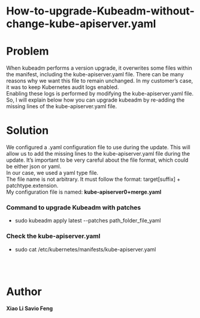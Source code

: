 # How-to-upgrade-Kubeadm-without-change-kube-apiserver.yaml

# Problem
When kubeadm performs a version upgrade, it overwrites some files within the manifest, including the kube-apiserver.yaml file. There can be many reasons why we want this file to remain unchanged. In my customer’s case, it was to keep Kubernetes audit logs enabled. <br>
Enabling these logs is performed by modifying the kube-apiserver.yaml file. So, I will explain below how you can upgrade kubeadm by re-adding the missing lines of the kube-apiserver.yaml file. 
# Solution
We configured a .yaml configuration file to use during the update. This will allow us to add the missing lines to the kube-apiserver.yaml file during the update. It’s important to be very careful about the file format, which could be either json or yaml.  <br>
In our case, we used a yaml type file.  <br>
The file name is not arbitrary. It must follow the format: target[suffix] + patchtype.extension.  <br>
My configuration file is named: **kube-apiserver0+merge.yaml**

### Command to upgrade Kubeadm with patches 
 - sudo kubeadm apply latest --patches path_folder_file_yaml


### Check the kube-apiserver.yaml 
 - sudo cat /etc/kubernetes/manifests/kube-apiserver.yaml 


<br><br>

# Author
<b>Xiao Li Savio Feng</b>
